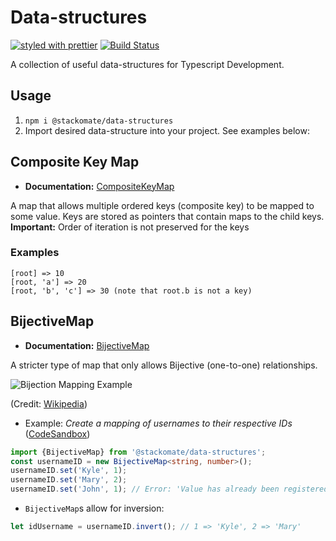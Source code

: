# Data-structures

[![styled with prettier](https://img.shields.io/badge/styled_with-prettier-ff69b4.svg)](https://github.com/prettier/prettier)
[![Build Status](https://www.travis-ci.com/Stackomate/data-structures.svg?branch=master)](https://www.travis-ci.com/Stackomate/data-structures)

A collection of useful data-structures for Typescript Development.

## Usage

1. `npm i @stackomate/data-structures`
2. Import desired data-structure into your project. See examples below:


## Composite Key Map

* **Documentation:** [CompositeKeyMap](./classes/composite_key_map_composite_key_node.compositekeynode.html)

A map that allows multiple ordered keys (composite key) to be mapped to some value.
Keys are stored as pointers that contain maps to the child keys.
**Important:** Order of iteration is not preserved for the keys


### Examples
```
[root] => 10
[root, 'a'] => 20
[root, 'b', 'c'] => 30 (note that root.b is not a key) 
```



## BijectiveMap

* **Documentation:** [BijectiveMap](./classes/bijectivemap.html)

A stricter type of map that only allows Bijective (one-to-one) relationships.

![Bijection Mapping Example](https://upload.wikimedia.org/wikipedia/commons/a/a5/Bijection.svg)

(Credit: [Wikipedia](https://commons.wikimedia.org/wiki/File:Bijection.svg))

* Example: *Create a mapping of usernames to their respective IDs* ([CodeSandbox](https://codesandbox.io/s/stackomate-bijective-map-zntoe))


```typescript
import {BijectiveMap} from '@stackomate/data-structures';
const usernameID = new BijectiveMap<string, number>();
usernameID.set('Kyle', 1);
usernameID.set('Mary', 2);
usernameID.set('John', 1); // Error: 'Value has already been registered for another key.' 
```

* `BijectiveMap`s allow for inversion:
```typescript
let idUsername = usernameID.invert(); // 1 => 'Kyle', 2 => 'Mary'
```

